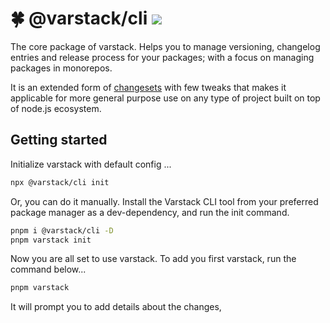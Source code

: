 # 🍀 @varstack/cli ![](https://img.shields.io/badge/WIP-gold)

The core package of varstack. Helps you to manage versioning, changelog entries and release process for your packages; with a focus on managing packages in monorepos.

It is an extended form of [changesets](https://github.com/changesets/changesets) with few tweaks that makes it applicable for more general purpose use on any type of project built on top of node.js ecosystem.

## Getting started

Initialize varstack with default config ...

```bash
npx @varstack/cli init
```

Or, you can do it manually. Install the Varstack CLI tool from your preferred package manager as a dev-dependency, and run the init command.

```bash
pnpm i @varstack/cli -D
pnpm varstack init
```

Now you are all set to use varstack. To add you first varstack, run the command below...

```bash
pnpm varstack
```

It will prompt you to add details about the changes,
